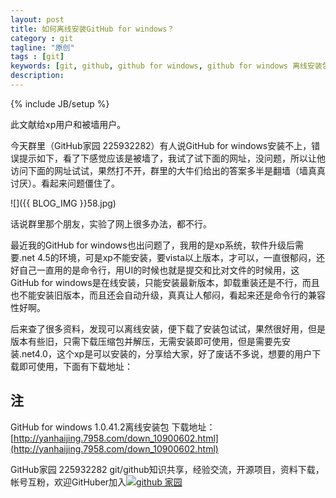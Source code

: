 ```yaml
---
layout: post
title: 如何离线安装GitHub for windows？
category : git
tagline: "原创"
tags : [git]
keywords: [git, github, github for windows, github for windows 离线安装包]
description: 
---
```

{% include JB/setup %}

此文献给xp用户和被墙用户。

今天群里（GitHub家园 225932282）有人说GitHub for windows安装不上，错误提示如下，看了下感觉应该是被墙了，我试了试下面的网址，没问题，所以让他访问下面的网址试试，果然打不开，群里的大牛们给出的答案多半是翻墙（墙真真讨厌）。看起来问题僵住了。

![]({{ BLOG_IMG }}58.jpg)

话说群里那个朋友，实验了网上很多办法，都不行。

最近我的GitHub for windows也出问题了，我用的是xp系统，软件升级后需要.net 4.5的环境，可是xp不能安装，要vista以上版本，才可以，一直很郁闷，还好自己一直用的是命令行，用UI的时候也就是提交和比对文件的时候用，这GitHub for windows是在线安装，只能安装最新版本，卸载重装还是不行，而且也不能安装旧版本，而且还会自动升级，真真让人郁闷，看起来还是命令行的兼容性好啊。

后来查了很多资料，发现可以离线安装，便下载了安装包试试，果然很好用，但是版本有些旧，只需下载压缩包并解压，无需安装即可使用，但是需要先安装.net4.0，这个xp是可以安装的，分享给大家，好了废话不多说，想要的用户下载即可使用，下面有下载地址：

## 注 ##

GitHub for windows 1.0.41.2离线安装包 下载地址：[http://yanhaijing.7958.com/down_10900602.html](http://yanhaijing.7958.com/down_10900602.html)

GitHub家园 225932282 git/github知识共享，经验交流，开源项目，资料下载，帐号互粉，欢迎GitHuber加入<a target="_blank" href="http://shang.qq.com/wpa/qunwpa?idkey=2abbc3c1882f4250778a56919845e48892a83a41ba8111fa48a315d008accb60"><img border="0" src="http://pub.idqqimg.com/wpa/images/group.png" alt="github 家园" title="github 家园"></a>

 